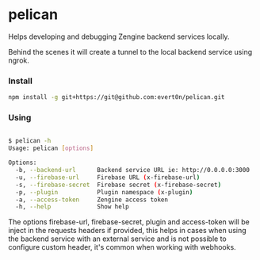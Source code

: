 # pelican

Helps developing and debugging Zengine backend services locally.

Behind the scenes it will create a tunnel to the local backend service using ngrok.

### Install

```bash
npm install -g git+https://git@github.com:evert0n/pelican.git
```

### Using

```bash

$ pelican -h
Usage: pelican [options]

Options:
  -b, --backend-url      Backend service URL ie: http://0.0.0.0:3000   [default: "http://0.0.0.0:3000"]
  -u, --firebase-url     Firebase URL (x-firebase-url)
  -s, --firebase-secret  Firebase secret (x-firebase-secret)
  -p, --plugin           Plugin namespace (x-plugin)
  -a, --access-token     Zengine access token
  -h, --help             Show help                                     [boolean]

```

The options firebase-url, firebase-secret, plugin and access-token 
will be inject in the requests headers if provided, this helps in
cases when using the backend service with an external service and
is not possible to configure custom header, it's common when working
with webhooks.

